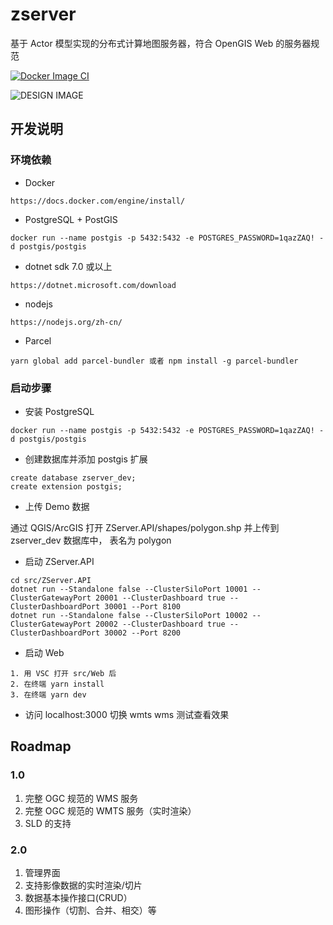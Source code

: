# zserver

基于 Actor 模型实现的分布式计算地图服务器，符合 OpenGIS Web 的服务器规范

[![Docker Image CI](https://github.com/zmaplab/zserver/actions/workflows/docker-image.yml/badge.svg)](https://github.com/zmaplab/zserver/actions/workflows/docker-image.yml)

![DESIGN IMAGE](https://github.com/zmaplab/zserver/blob/main/img/design.jpg?raw=true)

## 开发说明

### 环境依赖

+ Docker

```
https://docs.docker.com/engine/install/
```

+ PostgreSQL + PostGIS

```
docker run --name postgis -p 5432:5432 -e POSTGRES_PASSWORD=1qazZAQ! -d postgis/postgis
```

+ dotnet sdk 7.0 或以上

```
https://dotnet.microsoft.com/download
```

+ nodejs

```
https://nodejs.org/zh-cn/
```

+ Parcel

```
yarn global add parcel-bundler 或者 npm install -g parcel-bundler
```

### 启动步骤

+ 安装 PostgreSQL
```
docker run --name postgis -p 5432:5432 -e POSTGRES_PASSWORD=1qazZAQ! -d postgis/postgis
```
+ 创建数据库并添加 postgis 扩展

```
create database zserver_dev;
create extension postgis;
```
+ 上传 Demo 数据

通过 QGIS/ArcGIS 打开 ZServer.API/shapes/polygon.shp 并上传到 zserver_dev 数据库中， 表名为 polygon

+ 启动 ZServer.API

```
cd src/ZServer.API
dotnet run --Standalone false --ClusterSiloPort 10001 --ClusterGatewayPort 20001 --ClusterDashboard true --ClusterDashboardPort 30001 --Port 8100
dotnet run --Standalone false --ClusterSiloPort 10002 --ClusterGatewayPort 20002 --ClusterDashboard true --ClusterDashboardPort 30002 --Port 8200
```
+ 启动 Web

```
1. 用 VSC 打开 src/Web 后
2. 在终端 yarn install
3. 在终端 yarn dev
```

+ 访问 localhost:3000 切换 wmts wms 测试查看效果

## Roadmap

### 1.0 

1. 完整 OGC 规范的 WMS 服务
2. 完整 OGC 规范的 WMTS 服务（实时渲染）
3. SLD 的支持

### 2.0 

1. 管理界面
2. 支持影像数据的实时渲染/切片
3. 数据基本操作接口(CRUD）
4. 图形操作（切割、合并、相交）等

 
